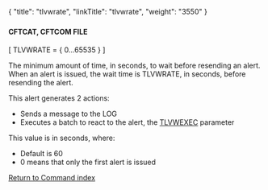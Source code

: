 {
    "title": "tlvwrate",
    "linkTitle": "tlvwrate",
    "weight": "3550"
}<span id="tlvwrate"></span>

### 

#### CFTCAT, CFTCOM FILE

\[ TLVWRATE = { 0...65535
} \]

The minimum amount of time, in seconds, to wait before resending an alert. When an alert is issued, the wait time is TLVWRATE, in seconds, before resending the alert.

This
alert generates 2 actions:

-   Sends a message
    to the LOG
-   Executes
    a batch to react to the alert, the [TLVWEXEC](../tlvcexec)
    parameter

This value is in seconds, where:

-   Default is 60
-   0 means that only
    the first alert is issued

[Return to Command index](../../)
